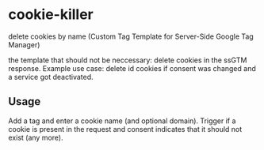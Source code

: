 # cookie-killer
delete cookies by name (Custom Tag Template for Server-Side Google Tag Manager)

the template that should not be neccessary: delete cookies in the ssGTM response. Example use case: delete id cookies if consent was changed and a service got deactivated.

## Usage ##
Add a tag and enter a cookie name (and optional domain). Trigger if a cookie is present in the request and consent indicates that it should not exist (any more).
